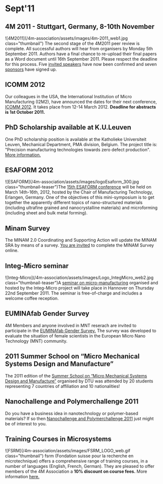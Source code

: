# Sept'11

<!--break-->
## 4M 2011 - Stuttgart, Germany, 8-10th November


![4M2011](/4m-association/assets/images/4m-2011_web1.jpg class="thumbnail")
The second stage of the 4M2011 peer review is complete. All successful authors will hear from organisers by Monday 5th September 2011. Authors have a final chance to re-upload their final papers as a Word document until 16th September 2011. Please respect the deadline for this process. Five [invited speakers](/conference/2011/Invited-Speakers-0) have now been confirmed and seven [sponsors](/conference/2011/Our-Sponsors) have signed up. 

## ICOMM 2012

Our colleagues in the USA, the International Institution of Micro Manufacturing (I2M2), have announced the dates for their next conference, [ICOMM 2012](/4m-association/event/ICOMM-2012). It takes place from 12-14 March 2012. **Deadline for abstracts is 1st October 2011.**  
    
## PhD Scholarship available at K.U.Leuven

One PhD scholarship position is available at the Katholieke Universiteit Leuven, Mechanical Department, PMA division, Belgium. The project title is: "Precision manufacturing technologies towards zero defect production". [More information.](/content/PhD-scholarship-KULeuven)
  
## ESAFORM 2012

![ESAFORM](/4m-association/assets/images/logoEsaform_300.jpg class="thumbnail-teaser")The [15th ESAFORM conference](/node/556) will be held on March 14th-16th, 2012, hosted by the Chair of Manufacturing Technology, Erlangen, Germany. One of the objectives of this mini-symposium is to get together the apparently different topics of nano-structured materials (including ultrafine grained and nanocrystalline materials) and microforming (including sheet and bulk metal forming).   
  
## Minam Survey

The MINAM 2.0 Coordinating and Supporting Action will update the MINAM SRA by means of a survey. [You are invited](/content/MINAM-Survey) to complete the MINAM Survey online.
  
## Integ-Micro seminar

![Integ-Micro](/4m-association/assets/images/Logo_IntegMicro_web2.jpg class="thumbnail-teaser")A [seminar on micro-manufacturing](/event/Integ-micro-seminar) organised and hosted by the Integ-Micro project will take place in Hannover on Thursday 22nd September 2011. The seminar is free-of-charge and includes a welcome coffee reception.
    
## EUMINAfab Gender Survey

4M Members and anyone involved in MNT reserach are invited to participate in the [EUMINAfab Gender Survey.](/content/EUMINAfab-Gender-Survey) The survey was developed to evaluate the situation of female scientists in the European Micro Nano Technology (MNT) community.     
  
## 2011 Summer School on “Micro Mechanical Systems Design and Manufacture”

The 2011 edition of the [Summer School on “Micro Mechanical Systems Design and Manufacture”](/content/2011-Summer-School-Micro-Mechanical-Systems-Design-and-Manufacture) organised by DTU was attended by 20 students representing 7 countries of affiliation and 10 nationalities!  

## Nanochallenge and Polymerchallenge 2011

Do you have a business idea in nanotechnology or polymer-based materials? If so then [Nanochallenge and Polymerchallenge 2011](/content/Nanochallenge-and-Polymerchallenge-2011) just might be of interest to you.  
 
## Training Courses in Microsystems

![FSRM](/4m-association/assets/images/FSRM_LOGO_web.gif class="thumbnail")
fsrm (Fondation suisse pour la recherche en microtechnique) offers a comprehensive range of training courses, in a number of languages (English, French, German). They are pleased to offer members of the 4M Association a <b>10% discount on course fees.</b> More information [here.](/content/fsrm-training-courses)